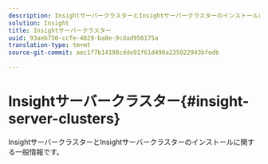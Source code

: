 ```yaml
---
description: InsightサーバークラスターとInsightサーバークラスターのインストールに関する一般情報です。
solution: Insight
title: Insightサーバークラスター
uuid: 93aeb750-ccfe-4029-ba8e-9cdad956175a
translation-type: tm+mt
source-git-commit: aec1f7b14198cdde91f61d490a235022943bfedb

---
```



# Insightサーバークラスター{#insight-server-clusters}

InsightサーバークラスターとInsightサーバークラスターのインストールに関する一般情報です。

